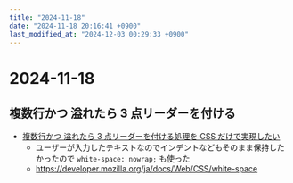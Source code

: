 ```yaml
---
title: "2024-11-18"
date: "2024-11-18 20:16:41 +0900"
last_modified_at: "2024-12-03 00:29:33 +0900"
---
```

# 2024-11-18
## 複数行かつ 溢れたら 3 点リーダーを付ける
- [複数行かつ 溢れたら 3 点リーダーを付ける処理を CSS だけで実現したい](https://zenn.dev/bicstone/articles/webkit-line-clamp)
  - ユーザーが入力したテキストなのでインデントなどもそのまま保持したかったので `white-space: nowrap;` も使った
  - https://developer.mozilla.org/ja/docs/Web/CSS/white-space

